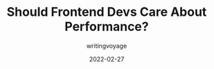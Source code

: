 ---
author: writingvoyage
date: 2022-02-27
draft: true
publisher: thepracticaldev
tags:
  - performance
  - meta
target_url: https://dev.to/bytebodger/should-frontend-devs-care-about-performance-3eg1
title: Should Frontend Devs Care About Performance?
---
